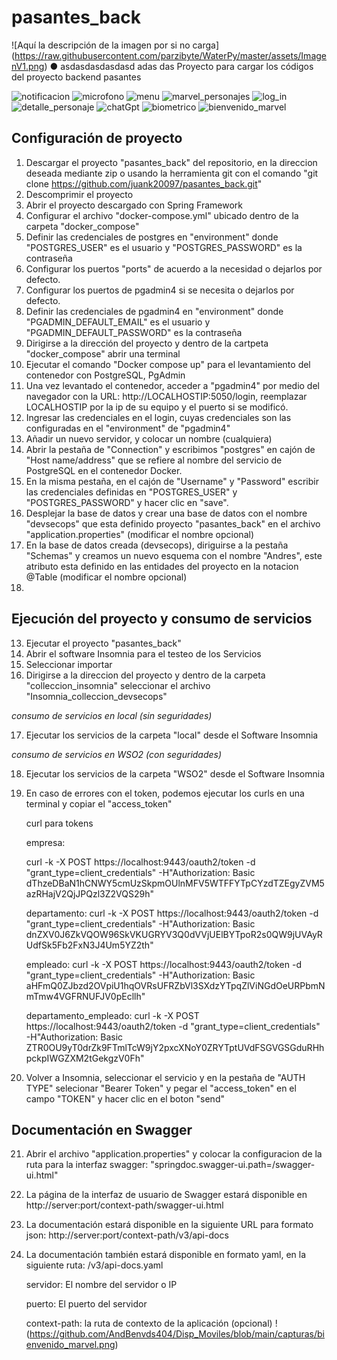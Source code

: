   

# pasantes_back

<span>![</span><span>Aquí la descripción de la imagen por si no carga</span><span>]</span><span>(</span><span>https://raw.githubusercontent.com/parzibyte/WaterPy/master/assets/ImagenV1.png</span><span>)</span>
&#x25CF; asdasdasdasdasd adas das
Proyecto para cargar los códigos del proyecto backend pasantes 

![notificacion](https://github.com/AndBenvds404/hyperblog/assets/105686446/08016fc1-59e1-4380-9587-49d8602a385b)
![microfono](https://github.com/AndBenvds404/hyperblog/assets/105686446/8d547867-0c94-4858-a365-3187f69b7e5c)
![menu](https://github.com/AndBenvds404/hyperblog/assets/105686446/185def73-63fc-434a-b439-7a46db5af2dd)
![marvel_personajes](https://github.com/AndBenvds404/hyperblog/assets/105686446/aff2e878-e31b-458c-ba80-71104a4d5679)
![log_in](https://github.com/AndBenvds404/hyperblog/assets/105686446/06a83fe1-31d9-451b-a822-fd65205d5f03)
![detalle_personaje](https://github.com/AndBenvds404/hyperblog/assets/105686446/c4b2d509-c0c4-4582-b918-6fa984c48eb3)
![chatGpt](https://github.com/AndBenvds404/hyperblog/assets/105686446/ffc3f1e8-f47b-4f43-81f4-7435255ad17d)
![biometrico](https://github.com/AndBenvds404/hyperblog/assets/105686446/5f6f1c69-92aa-497e-b983-26cd75b6d416)
![bienvenido_marvel](https://github.com/AndBenvds404/hyperblog/assets/105686446/c81a62d3-c59b-4b75-b51d-e2ac66feb3d1)


## Configuración de proyecto
1. Descargar el proyecto "pasantes_back" del repositorio, en la direccion deseada mediante zip o usando la herramienta git con el comando "git clone https://github.com/juank20097/pasantes_back.git"
2. Descomprimir el proyecto
3. Abrir el proyecto descargado con Spring Framework
4. Configurar el archivo "docker-compose.yml" ubicado dentro de la carpeta "docker_compose"
5. Definir las credenciales de postgres en "environment" donde "POSTGRES_USER" es el usuario y "POSTGRES_PASSWORD" es la contraseña
7. Configurar los puertos "ports" de acuerdo a la necesidad o dejarlos por defecto.    
8. Configurar los puertos de pgadmin4 si se necesita o dejarlos por defecto.
9. Definir las credenciales de pgadmin4 en "environment" donde "PGADMIN_DEFAULT_EMAIL" es el usuario y "PGADMIN_DEFAULT_PASSWORD" es la contraseña
10. Dirigirse a la dirección del proyecto y dentro de la cartpeta "docker_compose" abrir una terminal
11. Ejecutar el comando  "Docker compose up" para el levantamiento del contenedor con PostgreSQL, PgAdmin
12. Una vez levantado el contenedor, acceder a "pgadmin4" por medio del navegador con la URL: http://LOCALHOSTIP:5050/login, reemplazar LOCALHOSTIP por la ip de su equipo y el puerto si se modificó.
13. Ingresar las credenciales en el login, cuyas credenciales son las configuradas en el "environment" de "pgadmin4"
14. Añadir un nuevo servidor, y colocar un nombre (cualquiera)
15. Abrir la pestaña de "Connection" y escribimos "postgres" en cajón de "Host name/address" que se refiere al nombre del servicio de PostgreSQL en el contenedor Docker.
16. En la misma pestaña, en el cajón de "Username" y "Password" escribir las credenciales definidas en "POSTGRES_USER" y "POSTGRES_PASSWORD" y hacer clic en "save".
17. Desplejar la base de datos y crear una base de datos con el nombre "devsecops" que esta definido proyecto "pasantes_back" en el archivo "application.properties" (modificar el nombre opcional)
18. En la base de datos creada (devsecops), diriguirse a la pestaña "Schemas" y creamos un nuevo esquema con el nombre "Andres", este atributo esta definido en las entidades del proyecto en la notacion @Table (modificar el nombre opcional)
19. 
## Ejecución del proyecto y consumo de servicios

13. Ejecutar el proyecto "pasantes_back"
14. Abrir el software Insomnia para el testeo de los Servicios
15. Seleccionar importar
16. Dirigirse a la direccion del proyecto y dentro de la carpeta "colleccion_insomnia" seleccionar el archivo "Insomnia_colleccion_devsecops"

*consumo de servicios en local (sin seguridades)*

17. Ejecutar los servicios de la carpeta "local" desde el Software Insomnia

*consumo de servicios en WSO2 (con seguridades)*

18. Ejecutar los servicios de la carpeta "WSO2" desde el Software Insomnia


19. En caso de errores con el token, podemos ejecutar los curls en una terminal y copiar el "access_token"

    curl para tokens
    
    empresa:
    
    curl -k -X POST https://localhost:9443/oauth2/token -d "grant_type=client_credentials" -H"Authorization: Basic dThzeDBaN1hCNWY5cmUzSkpmOUlnMFV5WTFFYTpCYzdTZEgyZVM5azRHajV2QjJPQzl3Z2VQS29h"
    
    departamento:
    curl -k -X POST https://localhost:9443/oauth2/token -d "grant_type=client_credentials" -H"Authorization: Basic dnZXV0J6ZkVQOW96SkVKUGRYV3Q0dVVjUElBYTpoR2s0QW9jUVAyRUdfSk5Fb2FxN3J4Um5YZ2th"
    
    empleado:
    curl -k -X POST https://localhost:9443/oauth2/token -d "grant_type=client_credentials" -H"Authorization: Basic aHFmQ0ZJbzd2OVpiU1hqOVRsUFRZbVl3SXdzYTpqZlViNGdOeURPbmNmTmw4VGFRNUFJV0pEcllh"
    
    departamento_empleado:
    curl -k -X POST https://localhost:9443/oauth2/token -d "grant_type=client_credentials" -H"Authorization: Basic ZTR0OU9yT0drZk9FTmlTcW9jY2pxcXNoY0ZRYTptUVdFSGVGSGduRHhpckpIWGZXM2tGekgzV0Fh" 
    
20. Volver a Insomnia, seleccionar el servicio y en la pestaña de "AUTH TYPE" selecionar "Bearer Token" y pegar el "access_token" en el campo "TOKEN" y hacer clic en el boton "send"
    
## Documentación en Swagger

21. Abrir el archivo "application.properties" y colocar la configuracion de la ruta para la interfaz swagger: "springdoc.swagger-ui.path=/swagger-ui.html"
    
22. La página de la interfaz de usuario de Swagger estará disponible en http://server:port/context-path/swagger-ui.html
    
23. La documentación estará disponible en la siguiente URL para formato json: http://server:port/context-path/v3/api-docs

24. La documentación también estará disponible en formato yaml, en la siguiente ruta: /v3/api-docs.yaml
    
    servidor: El nombre del servidor o IP
    
    puerto: El puerto del servidor
    
    context-path: la ruta de contexto de la aplicación (opcional)
!(https://github.com/AndBenvds404/Disp_Moviles/blob/main/capturas/bienvenido_marvel.png)
